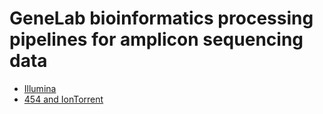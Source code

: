 # GeneLab bioinformatics processing pipelines for amplicon sequencing data

* [Illumina](Illumina)  
* [454 and IonTorrent](454-and-IonTorrent)  
